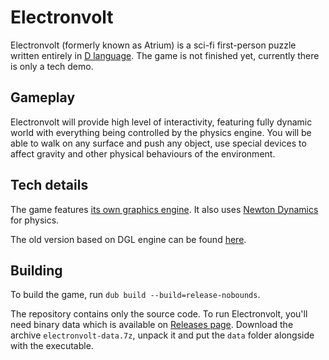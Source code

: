 Electronvolt
============
Electronvolt (formerly known as Atrium) is a sci-fi first-person puzzle written entirely in [D language](http://dlang.org). The game is not finished yet, currently there is only a tech demo.

Gameplay
--------
Electronvolt will provide high level of interactivity, featuring fully dynamic world with everything being controlled by the physics engine. You will be able to walk on any surface and push any object, use special devices to affect gravity and other physical behaviours of the environment.

Tech details
------------
The game features [its own graphics engine](https://github.com/gecko0307/dagon). It also uses [Newton Dynamics](http://newtondynamics.com/) for physics.

The old version based on DGL engine can be found [here](https://github.com/gecko0307/electronvolt/tree/atrium_dgl).

Building
--------
To build the game, run `dub build --build=release-nobounds`.

The repository contains only the source code. To run Electronvolt, you'll need binary data which is available on [Releases page](https://github.com/gecko0307/electronvolt/releases). Download the archive `electronvolt-data.7z`, unpack it and put the `data` folder alongside with the executable.
